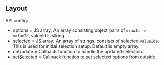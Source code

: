 ## Layout

API config:
- options = JS array. An array consisting object pairs of `drawId -> valueId`, valueId is string.
- selected = JS array. An array of strings. consists of selected `valueId`s. This is used for initial selection setup. Default is empty array.
- onUpdate = Callback function to handle the updated selection.
- setSelected = Callback function to set selected options from outside.
